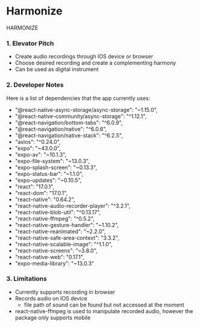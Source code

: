 # Harmonize

HARMONIZE

### 1. Elevator Pitch
- Create audio recordings through IOS device or browser
- Choose desired recording and create a complementing harmony
- Can be used as digital instrument

### 2. Developer Notes

Here is a list of dependencies that the app currently uses:

- "@react-native-async-storage/async-storage": "~1.15.0",
- "@react-native-community/async-storage": "^1.12.1",
- "@react-navigation/bottom-tabs": "^6.0.9",
- "@react-navigation/native": "^6.0.6",
- "@react-navigation/native-stack": "^6.2.5",
- "axios": "^0.24.0",
- "expo": "~43.0.0",
- "expo-av": "~10.1.3",
- "expo-file-system": "~13.0.3",
- "expo-splash-screen": "~0.13.3",
- "expo-status-bar": "~1.1.0",
- "expo-updates": "~0.10.5",
- "react": "17.0.1",
- "react-dom": "17.0.1",
- "react-native": "0.64.2",
- "react-native-audio-recorder-player": "^3.2.1",
- "react-native-blob-util": "^0.13.17",
- "react-native-ffmpeg": "^0.5.2",
- "react-native-gesture-handler": "~1.10.2",
- "react-native-reanimated": "~2.2.0",
- "react-native-safe-area-context": "3.3.2",
- "react-native-scalable-image": "^1.1.0",
- "react-native-screens": "~3.8.0",
- "react-native-web": "0.17.1",
- "expo-media-library": "~13.0.3"

### 3. Limitations

- Currently supports recording in browser
- Records audio on IOS device
  - file path of sound can be found but not accessed at the moment
- react-native-ffmpeg is used to manipulate recorded audio, however the package only supports mobile

